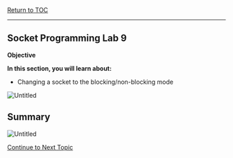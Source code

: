 <a href="https://github.com/CyberTrainingUSAF/04-IDE-s-and-Algorithms-Pt.-1/blob/master/00-Table-of-Contents.md" rel="Return to TOC"> Return to TOC </a>

---

## Socket Programming Lab 9

**Objective**

**In this section, you will learn about:**
* Changing a socket to the blocking/non-blocking mode

![Untitled](https://user-images.githubusercontent.com/47218652/60994118-7f7c3d00-a315-11e9-9c98-0a0f49b2a38b.png)

## Summary

![Untitled](https://user-images.githubusercontent.com/47218652/60994155-9458d080-a315-11e9-9b2b-736282b6230c.png)

<a href="https://github.com/Bpmhome/Socket-Programming/blob/master/Socket%20Programming%20Lab10.md" > Continue to Next Topic </a>
